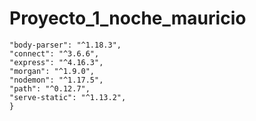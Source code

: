 # Proyecto_1_noche_mauricio
    "body-parser": "^1.18.3",
    "connect": "^3.6.6",
    "express": "^4.16.3",
    "morgan": "^1.9.0",
    "nodemon": "^1.17.5",
    "path": "^0.12.7",
    "serve-static": "^1.13.2",
    }